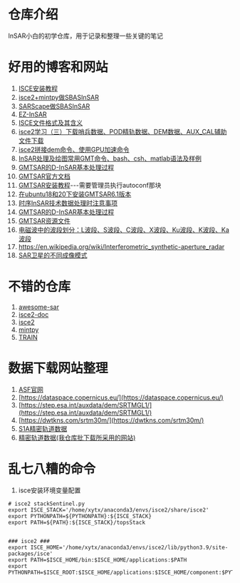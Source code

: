 # 仓库介绍
InSAR小白的初学仓库，用于记录和整理一些关键的笔记

# 好用的博客和网站

1.   [ISCE安装教程](https://blog.csdn.net/qq_27386899/article/details/126464150)
2.   [isce2+mintpy做SBASInSAR](https://blog.csdn.net/m0_51395393/article/details/138506284)
3.   [SARScape做SBASInSAR](https://mp.weixin.qq.com/s/94X4CMheUSxUgg3Rv2l9og)
4.   [EZ-InSAR](https://mp.weixin.qq.com/s/Vkaxj1SBZsBCtyphFsSIdQ)
5.   [ISCE文件格式及其含义](https://blog.csdn.net/qq_27386899/article/details/128311011)
6.   [isce2学习（三）下载哨兵数据、POD精轨数据、DEM数据、AUX_CAL辅助文件下载](https://blog.csdn.net/QJBMFCH/article/details/124060861)
7.   [isce2拼接dem命令、使用GPU加速命令](https://blog.csdn.net/m0_60086135/article/details/124752577 )
8.   [InSAR处理及绘图常用GMT命令、bash、csh、matlab语法及样例](https://blog.csdn.net/river__C/article/details/123412334)
9.   [GMTSAR的D-InSAR基本处理过程](https://blog.csdn.net/m0_60086135/article/details/122354521)
10.   [GMTSAR官方文档](https://gmtsar.github.io/documentation/)
11.   [GMTSAR安装教程](https://github.com/gmtsar/gmtsar/wiki/)---需要管理员执行autoconf那块
12.   [在ubuntu18和20下安装GMTSAR6.1版本](https://blog.csdn.net/m0_60086135/article/details/124710336?spm=1001.2014.3001.5506)
13.   [时序InSAR技术数据处理时注意事项](https://mp.weixin.qq.com/s/_NzvH-D3i3U5Ke-sl5DUjg)
14.   [GMTSAR的D-InSAR基本处理过程](https://blog.csdn.net/m0_60086135/article/details/122354521#:~:text=GMTSAR%E7%9A%84D-InSAR%E5%9F%BA%E6%9C%AC%E5%A4%84%E7%90%86%E8%BF%87%E7%A8%8B%201%201.%E5%87%86%E5%A4%87raw%20%E6%96%87%E4%BB%B6%E5%A4%B9%20%E5%9C%A8ASF%E5%AE%98%E7%BD%91%E4%B8%8B%E8%BD%BD%20%E5%93%A8%E5%85%B5%20%E6%95%B0%E6%8D%AE%E5%92%8C%E5%93%A5%E7%99%BD%E5%B0%BC%E5%AE%98%E7%BD%91%E4%B8%8B%E8%BD%BD%E8%BD%A8%E9%81%93%E6%95%B0%E6%8D%AE%20ASF%E4%B8%8B%E8%BD%BD%E5%93%A8%E5%85%B5%E6%95%B0%E6%8D%AE%E5%AE%98%E7%BD%91,4%204.%E8%BF%90%E8%A1%8Cp2p_S1_TOPS_Frame.csh%E5%91%BD%E4%BB%A4%20%E8%BF%90%E8%A1%8C%E8%BF%99%E4%B8%AA%E5%91%BD%E4%BB%A4%E5%8D%B3%E5%8F%AF%20...%205%205.%E8%BE%93%E5%87%BA%E7%BB%93%E6%9E%9C%E4%B8%BB%E8%A6%81%E5%9C%A8merge%E6%96%87%E4%BB%B6%E5%A4%B9%20merge%E4%B8%BB%E8%A6%81%E8%BE%93%E5%87%BA%E5%A6%82%E4%B8%8B%E5%9B%BE%E7%9A%84%E6%96%87%E4%BB%B6%20)
15.   [GMTSAR资源文件](https://topex.ucsd.edu/gmtsar/tar/)
16.   [电磁波中的波段划分：L波段、S波段、C波段、X波段、Ku波段、K波段、Ka波段](https://blog.csdn.net/jbb0523/article/details/12875821)
17.   https://en.wikipedia.org/wiki/Interferometric_synthetic-aperture_radar
18.   [SAR卫星的不同成像模式](https://blog.csdn.net/qq_41341717/article/details/121480204)

# 不错的仓库

1.   [awesome-sar](https://github.com/2lambda123/awesome-sar)
2.   [isce2-doc](https://github.com/isce-framework/isce2-docs)
3.   [isce2](https://github.com/isce-framework/isce2)
4.   [mintpy](https://github.com/insarlab/MintPy)
5.   [TRAIN](https://github.com/dbekaert/TRAIN)

# 数据下载网站整理

1.   [ASF官网](https://search.asf.alaska.edu/#/?maxResults=250)
2.   [https://dataspace.copernicus.eu/](https://dataspace.copernicus.eu/)
3.   [https://step.esa.int/auxdata/dem/SRTMGL1/](https://step.esa.int/auxdata/dem/SRTMGL1/)
4.   [https://dwtkns.com/srtm30m/](https://dwtkns.com/srtm30m/)
5.   [S1A精密轨道数据](http://step.esa.int/auxdata/orbits/Sentinel-1/POEORB/S1A/)
6.   [精密轨道数据(我仓库批下载所采用的网站)](https://s1qc.asf.alaska.edu/aux_poeorb/)

# 乱七八糟的命令

1.   isce安装环境变量配置

```
# isce2 stackSentinel.py
export ISCE_STACK='/home/xytx/anaconda3/envs/isce2/share/isce2'
export PYTHONPATH=${PYTHONPATH}:${ISCE_STACK}
export PATH=${PATH}:${ISCE_STACK}/topsStack


### isce2 ###
export ISCE_HOME='/home/xytx/anaconda3/envs/isce2/lib/python3.9/site-packages/isce'
export PATH=$ISCE_HOME/bin:$ISCE_HOME/applications:$PATH
export PYTHONPATH=$ISCE_ROOT:$ISCE_HOME/applications:$ISCE_HOME/component:$PYTHONPATH
```

